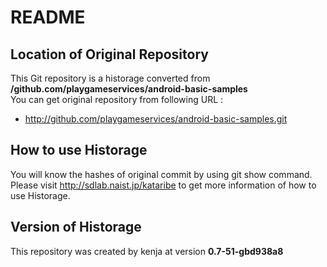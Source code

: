 # README
## Location of Original Repository
This Git repository is a historage converted from **/github.com/playgameservices/android-basic-samples**  
You can get original repository from following URL :

- http://github.com/playgameservices/android-basic-samples.git

## How to use Historage
You will know the hashes of original commit by using git show command.  
Please visit <http://sdlab.naist.jp/kataribe> to get more information of how to use Historage.

## Version of Historage
This repository was created by kenja at version **0.7-51-gbd938a8**
